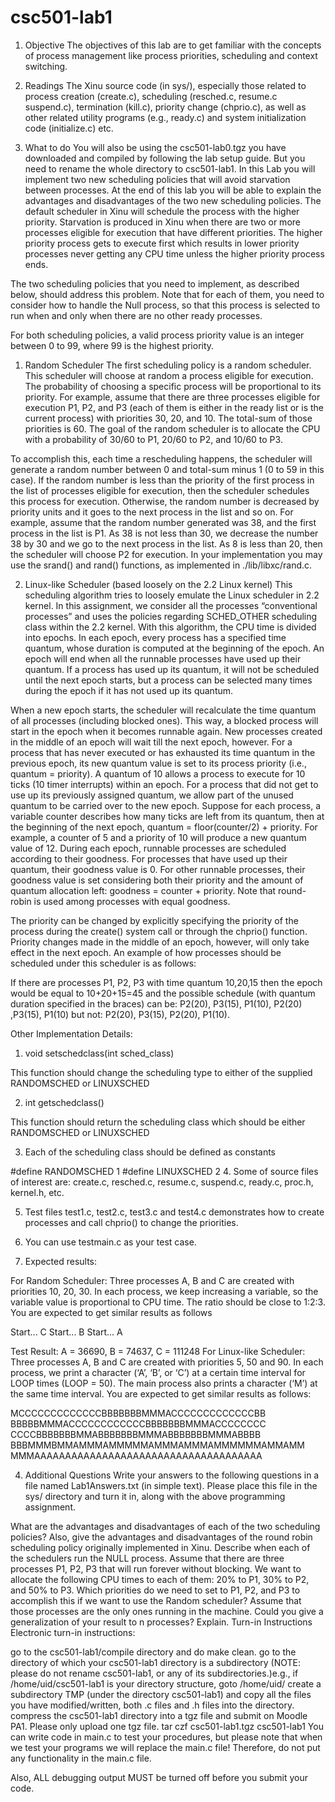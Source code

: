 # csc501-lab1

1. Objective
The objectives of this lab are to get familiar with the concepts of process management like process priorities, scheduling and context switching.

2. Readings
The Xinu source code (in sys/), especially those related to process creation (create.c), scheduling (resched.c, resume.c suspend.c), termination (kill.c), priority change (chprio.c), as well as other related utility programs (e.g., ready.c) and system initialization code (initialize.c) etc.

3. What to do
You will also be using the csc501-lab0.tgz you have downloaded and compiled by following the lab setup guide. But you need to rename the whole directory to csc501-lab1. In this Lab you will implement two new scheduling policies that will avoid starvation between processes. At the end of this lab you will be able to explain the advantages and disadvantages of the two new scheduling policies. The default scheduler in Xinu will schedule the process with the higher priority. Starvation is produced in Xinu when there are two or more processes eligible for execution that have different priorities. The higher priority process gets to execute first which results in lower priority processes never getting any CPU time unless the higher priority process ends. 

The two scheduling policies that you need to implement, as described below, should address this problem. Note that for each of them, you need to consider how to handle the Null process, so that this process is selected to run when and only when there are no other ready processes.

For both scheduling policies, a valid process priority value is an integer between 0 to 99, where 99 is the highest priority.

1. Random Scheduler
The first scheduling policy is a random scheduler. This scheduler will choose at random a process eligible for execution. The probability of choosing a specific process will be proportional to its priority. For example, assume that there are three processes eligible for execution P1, P2, and P3 (each of them is either in the ready list or is the current process) with priorities 30, 20, and 10. The total-sum of those priorities is 60. The goal of the random scheduler is to allocate the CPU with a probability of 30/60 to P1, 20/60 to P2, and 10/60 to P3.

To accomplish this, each time a rescheduling happens, the scheduler will generate a random number between 0 and total-sum minus 1 (0 to 59 in this case). If the random number is less than the priority of the first process in the list of processes eligible for execution, then the scheduler schedules this process for execution. Otherwise, the random number is decreased by priority units and it goes to the next process in the list and so on. For example, assume that the random number generated was 38, and the first process in the list is P1. As 38 is not less than 30, we decrease the number 38 by 30 and we go to the next process in the list. As 8 is less than 20, then the scheduler will choose P2 for execution. In your implementation you may use the srand() and rand() functions, as implemented in ./lib/libxc/rand.c.

2. Linux-like Scheduler (based loosely on the 2.2 Linux kernel)
This scheduling algorithm tries to loosely emulate the Linux scheduler in 2.2 kernel. In this assignment, we consider all the processes “conventional processes” and uses the policies regarding SCHED_OTHER scheduling class within the 2.2 kernel. With this algorithm, the CPU time is divided into epochs. In each epoch, every process has a specified time quantum, whose duration is computed at the beginning of the epoch. An epoch will end when all the runnable processes have used up their quantum. If a process has used up its quantum, it will not be scheduled until the next epoch starts, but a process can be selected many times during the epoch if it has not used up its quantum.

When a new epoch starts, the scheduler will recalculate the time quantum of all processes (including blocked ones). This way, a blocked process will start in the epoch when it becomes runnable again. New processes created in the middle of an epoch will wait till the next epoch, however. For a process that has never executed or has exhausted its time quantum in the previous epoch, its new quantum value is set to its process priority (i.e., quantum = priority). A quantum of 10 allows a process to execute for 10 ticks (10 timer interrupts) within an epoch. For a process that did not get to use up its previously assigned quantum, we allow part of the unused quantum to be carried over to the new epoch. Suppose for each process, a variable counter describes how many ticks are left from its quantum, then at the beginning of the next epoch, quantum = floor(counter/2) + priority. For example, a counter of 5 and a priority of 10 will produce a new quantum value of 12. During each epoch, runnable processes are scheduled according to their goodness. For processes that have used up their quantum, their goodness value is 0. For other runnable processes, their goodness value is set considering both their priority and the amount of quantum allocation left: goodness = counter + priority. Note that round-robin is used among processes with equal goodness.

The priority can be changed by explicitly specifying the priority of the process during the create() system call or through the chprio() function. Priority changes made in the middle of an epoch, however, will only take effect in the next epoch. An example of how processes should be scheduled under this scheduler is as follows:

If there are processes P1, P2, P3 with time quantum 10,20,15 then the epoch would be equal to 10+20+15=45 and the possible schedule (with quantum duration specified in the braces) can be: P2(20), P3(15), P1(10), P2(20) ,P3(15), P1(10) but not: P2(20), P3(15), P2(20), P1(10).

Other Implementation Details:
1. void setschedclass(int sched_class)

This function should change the scheduling type to either of the supplied RANDOMSCHED or LINUXSCHED

2. int getschedclass()

This function should return the scheduling class which should be either RANDOMSCHED or LINUXSCHED

3. Each of the scheduling class should be defined as constants

#define RANDOMSCHED 1 
#define LINUXSCHED 2
4. Some of source files of interest are: create.c, resched.c, resume.c, suspend.c, ready.c, proc.h, kernel.h, etc.

5. Test files test1.c, test2.c, test3.c and test4.c demonstrates how to create processes and call chprio() to change the priorities.

6. You can use testmain.c as your test case.

7. Expected results:

For Random Scheduler: Three processes A, B and C are created with priorities 10, 20, 30. In each process, we keep increasing a variable, so the variable value is proportional to CPU time. The ratio should be close to 1:2:3. You are expected to get similar results as follows

Start... C
Start... B
Start... A


Test Result: A = 36690, B = 74637, C = 111248
For Linux-like Scheduler: Three processes A, B and C are created with priorities 5, 50 and 90. In each process, we print a character (‘A’, ‘B’, or ‘C’) at a certain time interval for LOOP times (LOOP = 50). The main process also prints a character (‘M’) at the same time interval. You are expected to get similar results as follows:

MCCCCCCCCCCCCCBBBBBBBMMMACCCCCCCCCCCCCBB 
BBBBBMMMACCCCCCCCCCCCBBBBBBBMMMACCCCCCCC 
CCCCBBBBBBBMMABBBBBBBMMMABBBBBBBMMMABBBB 
BBBMMMBMMAMMMAMMMMMAMMMAMMMAMMMMMMAMMAMM 
MMMAAAAAAAAAAAAAAAAAAAAAAAAAAAAAAAAAAAAA
 

4. Additional Questions
Write your answers to the following questions in a file named Lab1Answers.txt (in simple text). Please place this file in the sys/ directory and turn it in, along with the above programming assignment.

What are the advantages and disadvantages of each of the two scheduling policies? Also, give the advantages and disadvantages of the round robin scheduling policy originally implemented in Xinu.
Describe when each of the schedulers run the NULL process.
Assume that there are three processes P1, P2, P3 that will run forever without blocking. We want to allocate the following CPU times to each of them: 20% to P1, 30% to P2, and 50% to P3. Which priorities do we need to set to P1, P2, and P3 to accomplish this if we want to use the Random scheduler? Assume that those processes are the only ones running in the machine. Could you give a generalization of your result to n processes? Explain.
Turn-in Instructions
Electronic turn-in instructions:

go to the csc501-lab1/compile directory and do make clean.
go to the directory of which your csc501-lab1 directory is a subdirectory (NOTE: please do not rename csc501-lab1, or any of its subdirectories.)e.g., if /home/uid/csc501-lab1 is your directory structure, goto /home/uid/
create a subdirectory TMP (under the directory csc501-lab1) and copy all the files you have modified/written, both .c files and .h files into the directory.
compress the csc501-lab1 directory into a tgz file and submit on Moodle PA1. Please only upload one tgz file. tar czf csc501-lab1.tgz csc501-lab1
You can write code in main.c to test your procedures, but please note that when we test your programs we will replace the main.c file! Therefore, do not put any functionality in the main.c file.

Also, ALL debugging output MUST be turned off before you submit your code.
